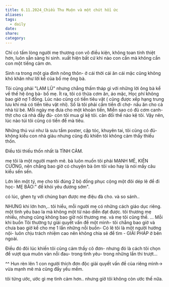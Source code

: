```yaml
---
title: 6.11.2024_Chiều Thu Muộn và một chút hồi ức
aliases: 
tags:
  - daily
date: 
share: 
category:
---
```


Chỉ có tấm lòng người mẹ thương con vô điều kiện, không toan tính thiệt hơn, luôn sẵn sàng hi sinh. xuất hiện bất cứ khi nào con cần mà không cần con một tiếng cảm ơn.

Sinh ra trong một gia đinh nông thôn- ở cái thời cái ăn cái mặc cũng không khó khăn như lời kể của bố mẹ ông bà.

Tôi cũng phải "LAM LŨ" nhưng chẳng thấm tháp gì với những lời ông bà kể về thế hệ ông bà- bố mẹ. Ít ra, tôi có thừa cơm ăn, áo mặc, Học phí không bao giờ nợ 1 đồng. Lúc nào cũng có tiền tiêu vặt ( cũng được xếp hạng trung lưu khi mà có tiền tiêu vặt nhỉ). Số là tôi phải cầm tiền đi chợ- nấu ăn cho cả nhà từ bé. Mỗi ngày mẹ đưa cho một khoản tiền, Miễn sao có đủ cơm canh- thịt cho cả nhà đầy đủ- còn tôi mua gì kệ tôi. cân đối thế nào kệ tôi. Vậy nên, lúc nào túi tôi cũng có tiền để mà tiêu.

Những thú vui như là sưu tầm poster, cặp tóc, khuyên tai, tôi cũng có đủ- không kiểu con nhà giàu nhưng cũng đủ khiến tôi không cảm thấy thiếu thốn.

Điều tôi thiếu thốn nhất là TÌNH CẢM. 

mẹ tôi là một người mạnh mẽ. bà luôn muốn tôi phải MẠNH MẼ, KIÊN CƯỜNG, nên chẳng bao giờ có chuyện bà ôm tôi vào  hay là nói mấy câu kiểu sến sến.

Lớn lên một tý, mẹ cho tôi đúng 2 bộ đồng phục cộng một đôi dép lê để đi học- MẸ BẢO:" để khỏi yêu đương sớm".

có lúc, ghen tỵ với chúng bạn được mẹ điệu đà cho. và so sánh..

NHƯNG khi lớn hơn,.. tôi hiểu, mỗi người mẹ có những cách giáo dục riêng. một tình yêu bao la mà không một từ nào diễn đạt được.
tôi thương mẹ nhiều, nhưng cũng không bao giờ nói thương mẹ. và mẹ tôi cũng thế.
...
Mỗi khi buồn Tôi thường tự giải quyết vấn đề một mình- tôi chẳng bao giờ và chưa bao giờ kể cho mẹ 1 lần những nỗi buồn- Có lẽ tôi là một người hướng nội- luôn chịu trách nhiệm cao nên không chia sẻ để tìm - GIẢI PHÁP ở bên ngoài.

Điều đó đôi lúc khiến tôi cũng cảm thấy cô đơn- nhưng đó là cách tôi chọn để vượt qua muôn vàn nỗi đau- trong tình yêu- trong những lần thi trượt... 

^^ Hun rèn lên 1 con người thích đơn độc giải quyết vấn đề của riêng mình-> vừa mạnh mẽ mà cũng đầy yếu mềm.

tôi từng ước, ước gì mẹ tình cảm hơn.. nhưng giờ tôi không còn ước thế nữa.